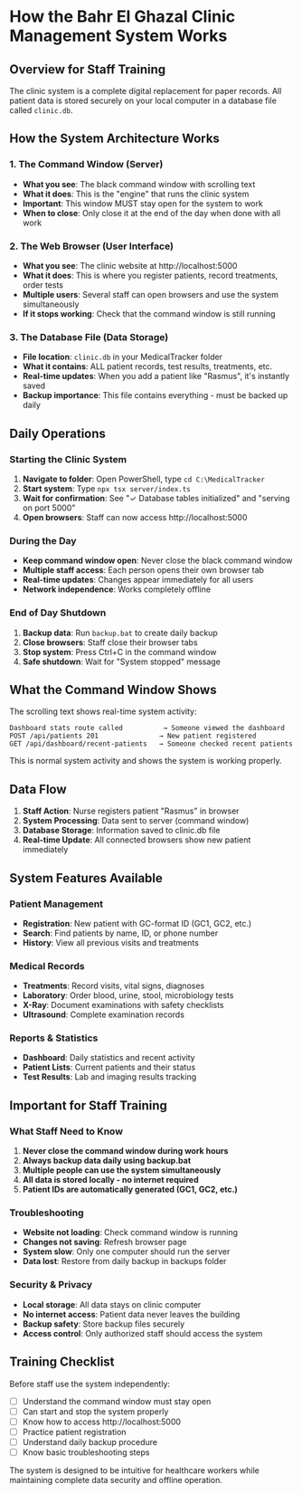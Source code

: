 # How the Bahr El Ghazal Clinic Management System Works

## Overview for Staff Training

The clinic system is a complete digital replacement for paper records. All patient data is stored securely on your local computer in a database file called `clinic.db`.

## How the System Architecture Works

### 1. The Command Window (Server)
- **What you see**: The black command window with scrolling text
- **What it does**: This is the "engine" that runs the clinic system
- **Important**: This window MUST stay open for the system to work
- **When to close**: Only close it at the end of the day when done with all work

### 2. The Web Browser (User Interface)
- **What you see**: The clinic website at http://localhost:5000
- **What it does**: This is where you register patients, record treatments, order tests
- **Multiple users**: Several staff can open browsers and use the system simultaneously
- **If it stops working**: Check that the command window is still running

### 3. The Database File (Data Storage)
- **File location**: `clinic.db` in your MedicalTracker folder
- **What it contains**: ALL patient records, test results, treatments, etc.
- **Real-time updates**: When you add a patient like "Rasmus", it's instantly saved
- **Backup importance**: This file contains everything - must be backed up daily

## Daily Operations

### Starting the Clinic System
1. **Navigate to folder**: Open PowerShell, type `cd C:\MedicalTracker`
2. **Start system**: Type `npx tsx server/index.ts`
3. **Wait for confirmation**: See "✓ Database tables initialized" and "serving on port 5000"
4. **Open browsers**: Staff can now access http://localhost:5000

### During the Day
- **Keep command window open**: Never close the black command window
- **Multiple staff access**: Each person opens their own browser tab
- **Real-time updates**: Changes appear immediately for all users
- **Network independence**: Works completely offline

### End of Day Shutdown
1. **Backup data**: Run `backup.bat` to create daily backup
2. **Close browsers**: Staff close their browser tabs
3. **Stop system**: Press Ctrl+C in the command window
4. **Safe shutdown**: Wait for "System stopped" message

## What the Command Window Shows

The scrolling text shows real-time system activity:

```
Dashboard stats route called          → Someone viewed the dashboard
POST /api/patients 201               → New patient registered  
GET /api/dashboard/recent-patients   → Someone checked recent patients
```

This is normal system activity and shows the system is working properly.

## Data Flow

1. **Staff Action**: Nurse registers patient "Rasmus" in browser
2. **System Processing**: Data sent to server (command window)
3. **Database Storage**: Information saved to clinic.db file
4. **Real-time Update**: All connected browsers show new patient immediately

## System Features Available

### Patient Management
- **Registration**: New patient with GC-format ID (GC1, GC2, etc.)
- **Search**: Find patients by name, ID, or phone number
- **History**: View all previous visits and treatments

### Medical Records
- **Treatments**: Record visits, vital signs, diagnoses
- **Laboratory**: Order blood, urine, stool, microbiology tests
- **X-Ray**: Document examinations with safety checklists
- **Ultrasound**: Complete examination records

### Reports & Statistics
- **Dashboard**: Daily statistics and recent activity
- **Patient Lists**: Current patients and their status
- **Test Results**: Lab and imaging results tracking

## Important for Staff Training

### What Staff Need to Know
1. **Never close the command window during work hours**
2. **Always backup data daily using backup.bat**
3. **Multiple people can use the system simultaneously**
4. **All data is stored locally - no internet required**
5. **Patient IDs are automatically generated (GC1, GC2, etc.)**

### Troubleshooting
- **Website not loading**: Check command window is running
- **Changes not saving**: Refresh browser page
- **System slow**: Only one computer should run the server
- **Data lost**: Restore from daily backup in backups folder

### Security & Privacy
- **Local storage**: All data stays on clinic computer
- **No internet access**: Patient data never leaves the building
- **Backup safety**: Store backup files securely
- **Access control**: Only authorized staff should access the system

## Training Checklist

Before staff use the system independently:
- [ ] Understand the command window must stay open
- [ ] Can start and stop the system properly
- [ ] Know how to access http://localhost:5000
- [ ] Practice patient registration
- [ ] Understand daily backup procedure
- [ ] Know basic troubleshooting steps

The system is designed to be intuitive for healthcare workers while maintaining complete data security and offline operation.
